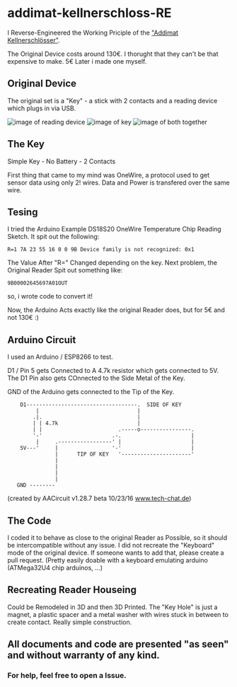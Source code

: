 # addimat-kellnerschloss-RE


I Reverse-Engineered the Working Priciple of the ["Addimat Kellnerschlösser"](https://direct.karley.de/kellnerschloss/addimat_kellnerschloss_usb_2_schwarz_mit_05m_kabel).

The Original Device costs around 130€. I thorught that they can't be that expensive to make. 5€ Later i made one myself.

## Original Device
The original set is a "Key" - a stick with 2 contacts and a reading device which plugs in via USB. 

![image of reading device](https://kassen.net/images/product_images/original_images/Addimat-Kellnerschloss-USB.jpg)
![image of key](https://kassen-store.de/images/product_images/info_images/adimat_2.jpg)
![image of both together](https://net-dream.de/images/product_images/info_images/addimat_kellnerschloss_2.jpg)

## The Key
Simple Key - No Battery - 2 Contacts

First thing that came to my mind was OneWire, a protocol used to get sensor data using only 2! wires. Data and Power is transfered over the same wire.

## Tesing
I tried the Arduino Example DS18S20 OneWire Temperature Chip Reading Sketch.
It spit out the following:
```
R=1 7A 23 55 16 0 0 9B Device family is not recognized: 0x1
```

The Value After "R=" Changed depending on the key. 
Next problem, the Original Reader Spit out something like:
```
9B00002645697A01OUT
```

so, i wrote code to convert it!

Now, the Arduino Acts exactly like the original Reader does, but for 5€ and not 130€ :)

## Arduino Circuit
I used an Arduino / ESP8266 to test.

D1 / Pin 5 gets Connected to A 4.7k resistor which gets connected to 5V.
The D1 Pin also gets COnnected to the Side Metal of the Key.

GND of the Arduino gets connected to the Tip of the Key.


```
    D1-----------------------------------.  SIDE OF KEY
         |                               |
        .|.                              |
        | | 4.7k                         |
        | |                        .-----o----------------.
        '-'                      .-.                      |
         |     .-----------------' |                      |
    5V---'     |                 '-'                      |
               |      TIP OF KEY   '----------------------'
               |
               |
               |
               |
   GND --------
```
(created by AACircuit v1.28.7 beta 10/23/16 www.tech-chat.de)

## The Code

I coded it to behave as close to the original Reader as Possible, so it should be intercompatible without any issue.
I did not recreate the "Keyboard" mode of the original device. If someone wants to add that, please create a pull request. 
(Pretty easily doable with a keyboard emulating arduino (ATMega32U4 chip arduinos, ...)


## Recreating Reader Houseing

Could be Remodeled in 3D and then 3D Printed. 
The "Key Hole" is just a magnet, a plastic spacer and a metal washer with wires stuck in between to create contact. Really simple construction.

## All documents and code are presented "as seen" and without warranty of any kind. 
### For help, feel free to open a Issue. 

